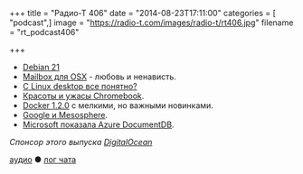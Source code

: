 +++
title = "Радио-Т 406"
date = "2014-08-23T17:11:00"
categories = [ "podcast",]
image = "https://radio-t.com/images/radio-t/rt406.jpg"
filename = "rt_podcast406"

+++

* [Debian 21](https://bits.debian.org/2014/08/21-birthday-debian.html)
* [Mailbox для OSX](http://prsm.tc/yLi2pD) - любовь и ненависть.
* [С Linux desktop все понятно?](http://www.techrepublic.com/article/can-we-please-stop-talking-about-the-linux-desktop/?utm_campaign=buffer&utm_content=buffercf)
* [Красоты и ужасы Chromebook](http://www.omgchrome.com/three-myths-about-chrome-os-and-chromebooks/).
* [Docker 1.2.0](https://blog.docker.com/2014/08/announcing-docker-1-2-0/) с мелкими, но важными новинками.
* [Google и Mesosphere](http://venturebeat.com/2014/08/18/google-cloud-adds-easy-installation-of-mesospheres-hot-management-software/).
* [Microsoft показала Azure DocumentDB](http://gigaom.com/2014/08/21/microsoft-unveils-documentdb-a-nosql-database-built-for-azure/).

_Спонсор этого выпуска [DigitalOcean](https://www.digitalocean.com)_

[аудио](http://cdn.radio-t.com/rt_podcast406.mp3) ● [лог чата](http://chat.radio-t.com/logs/radio-t-406.html)
<audio src="http://cdn.radio-t.com/rt_podcast406.mp3" preload="none"></audio>